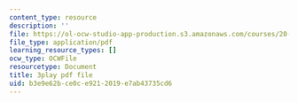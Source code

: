 ```yaml
---
content_type: resource
description: ''
file: https://ol-ocw-studio-app-production.s3.amazonaws.com/courses/20-219-becoming-the-next-bill-nye-writing-and-hosting-the-educational-show-january-iap-2015/b3e9e62bce0ce9212019e7ab43735cd6_M_WIXYqkbdc.pdf
file_type: application/pdf
learning_resource_types: []
ocw_type: OCWFile
resourcetype: Document
title: 3play pdf file
uid: b3e9e62b-ce0c-e921-2019-e7ab43735cd6
---
```

